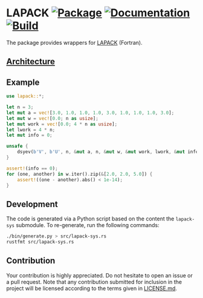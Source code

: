 # LAPACK [![Package][package-img]][package-url] [![Documentation][documentation-img]][documentation-url] [![Build][build-img]][build-url]

The package provides wrappers for [LAPACK] (Fortran).

## [Architecture]

## Example

```rust
use lapack::*;

let n = 3;
let mut a = vec![3.0, 1.0, 1.0, 1.0, 3.0, 1.0, 1.0, 1.0, 3.0];
let mut w = vec![0.0; n as usize];
let mut work = vec![0.0; 4 * n as usize];
let lwork = 4 * n;
let mut info = 0;

unsafe {
    dsyev(b'V', b'U', n, &mut a, n, &mut w, &mut work, lwork, &mut info);
}

assert!(info == 0);
for (one, another) in w.iter().zip(&[2.0, 2.0, 5.0]) {
    assert!((one - another).abs() < 1e-14);
}
```

## Development

The code is generated via a Python script based on the content the `lapack-sys`
submodule. To re-generate, run the following commands:

```sh
./bin/generate.py > src/lapack-sys.rs
rustfmt src/lapack-sys.rs
```

## Contribution

Your contribution is highly appreciated. Do not hesitate to open an issue or a
pull request. Note that any contribution submitted for inclusion in the project
will be licensed according to the terms given in [LICENSE.md](LICENSE.md).

[architecture]: https://blas-lapack-rs.github.io/architecture
[lapack]: https://en.wikipedia.org/wiki/LAPACK

[build-img]: https://travis-ci.org/blas-lapack-rs/lapack.svg?branch=master
[build-url]: https://travis-ci.org/blas-lapack-rs/lapack
[documentation-img]: https://docs.rs/lapack/badge.svg
[documentation-url]: https://docs.rs/lapack
[package-img]: https://img.shields.io/crates/v/lapack.svg
[package-url]: https://crates.io/crates/lapack
